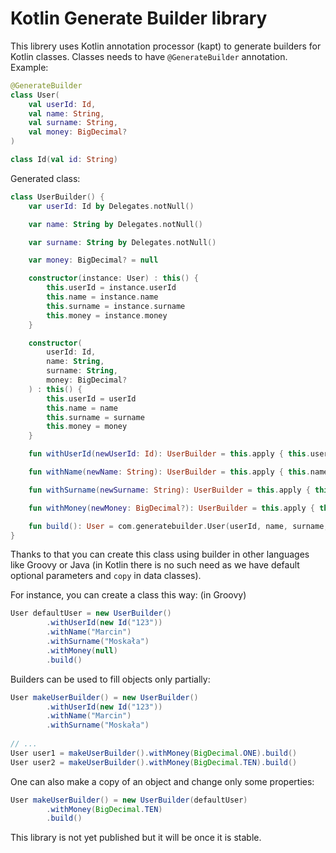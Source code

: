 # Kotlin Generate Builder library

This librery uses Kotlin annotation processor (kapt) to generate builders for Kotlin classes. Classes needs to have `@GenerateBuilder` annotation. Example:

```kotlin
@GenerateBuilder
class User(
    val userId: Id,
    val name: String,
    val surname: String,
    val money: BigDecimal?
)

class Id(val id: String)
```

Generated class:
```kotlin
class UserBuilder() {
    var userId: Id by Delegates.notNull()

    var name: String by Delegates.notNull()

    var surname: String by Delegates.notNull()

    var money: BigDecimal? = null

    constructor(instance: User) : this() {
        this.userId = instance.userId
        this.name = instance.name
        this.surname = instance.surname
        this.money = instance.money
    }

    constructor(
        userId: Id,
        name: String,
        surname: String,
        money: BigDecimal?
    ) : this() {
        this.userId = userId
        this.name = name
        this.surname = surname
        this.money = money
    }

    fun withUserId(newUserId: Id): UserBuilder = this.apply { this.userId = newUserId }

    fun withName(newName: String): UserBuilder = this.apply { this.name = newName }

    fun withSurname(newSurname: String): UserBuilder = this.apply { this.surname = newSurname }

    fun withMoney(newMoney: BigDecimal?): UserBuilder = this.apply { this.money = newMoney }

    fun build(): User = com.generatebuilder.User(userId, name, surname, money)
}
```

Thanks to that you can create this class using builder in other languages like Groovy or Java (in Kotlin there is no such need as we have default optional parameters and `copy` in data classes).

For instance, you can create a class this way: (in Groovy)
```java
User defaultUser = new UserBuilder()
        .withUserId(new Id("123"))
        .withName("Marcin")
        .withSurname("Moskała")
        .withMoney(null)
        .build()
```

Builders can be used to fill objects only partially:
```java
User makeUserBuilder() = new UserBuilder()
        .withUserId(new Id("123"))
        .withName("Marcin")
        .withSurname("Moskała")
        
// ...
User user1 = makeUserBuilder().withMoney(BigDecimal.ONE).build()
User user2 = makeUserBuilder().withMoney(BigDecimal.TEN).build()
```

One can also make a copy of an object and change only some properties:
```java
User makeUserBuilder() = new UserBuilder(defaultUser)
        .withMoney(BigDecimal.TEN)
        .build()
```

This library is not yet published but it will be once it is stable.
